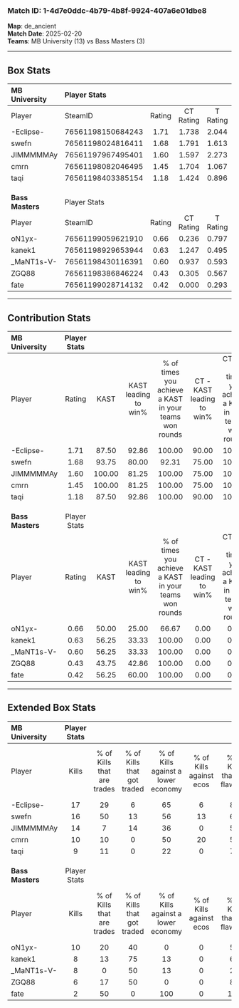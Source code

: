 ### Match ID: 1-4d7e0ddc-4b79-4b8f-9924-407a6e01dbe8  
**Map**: de_ancient  
**Match Date**: 2025-02-20  
**Teams**: MB University (13) vs Bass Masters (3)  

---  

## Box Stats  

| **MB University** | Player Stats      |        |           |          |        |      |       |         |        |      |     |
| :- | :- | :-: | :-: | :-: | :-: | :-: | :-: | :-: | :-: | :-: | :-: |
| Player            | SteamID           | Rating | CT Rating | T Rating |  KAST  | ADR  | Kills | Assists | Deaths | K/D  | HS% |
| -Eclipse-         | 76561198150684243 |  1.71  |   1.738   |  2.044   | 87.50  | 88.1 |  17   |    2    |   6    | 2.83 | 52  |
| swefn             | 76561198024816411 |  1.68  |   1.791   |  1.613   | 93.75  | 78.4 |  16   |    3    |   6    | 2.67 | 43  |
| JIMMMMMAy         | 76561197967495401 |  1.60  |   1.597   |  2.273   | 100.00 | 91.7 |  14   |    4    |   8    | 1.75 | 71  |
| cmrn              | 76561198082046495 |  1.45  |   1.704   |  1.067   | 100.00 | 82.4 |  10   |    8    |   6    | 1.67 | 50  |
| taqi              | 76561198403385154 |  1.18  |   1.424   |  0.896   | 87.50  | 72.6 |   9   |    4    |   8    | 1.13 | 77  |
|                   |                   |        |           |          |        |      |       |         |        |      |     |
|                   |                   |        |           |          |        |      |       |         |        |      |     |
|                   |                   |        |           |          |        |      |       |         |        |      |     |
| **Bass Masters**  | Player Stats      |        |           |          |        |      |       |         |        |      |     |
| Player            | SteamID           | Rating | CT Rating | T Rating |  KAST  | ADR  | Kills | Assists | Deaths | K/D  | HS% |
| oN1yx-            | 76561199059621910 |  0.66  |   0.236   |  0.797   | 50.00  | 57.4 |  10   |    1    |   15   | 0.67 | 60  |
| kanek1            | 76561198929653944 |  0.63  |   1.247   |  0.495   | 56.25  | 57.7 |   8   |    1    |   14   | 0.57 | 50  |
| _MaNT1s-V-        | 76561198430116391 |  0.60  |   0.937   |  0.593   | 56.25  | 59.1 |   8   |    1    |   15   | 0.53 | 75  |
| ZGQ88             | 76561198386846224 |  0.43  |   0.305   |  0.567   | 43.75  | 57.3 |   6   |    2    |   14   | 0.43 | 66  |
| fate              | 76561199028714132 |  0.42  |   0.000   |  0.293   | 56.25  | 26.6 |   2   |    3    |   8    | 0.25 | 50  |
---  

## Contribution Stats  

| **MB University** | Player Stats |        |                      |                                                        |                           |                                                             |                          |                                                            |
| :- | :-: | :-: | :-: | :-: | :-: | :-: | :-: | :-: |
| Player            |    Rating    |  KAST  | KAST leading to win% | % of times you achieve a KAST in your teams won rounds | CT - KAST leading to win% | CT - % of times you achieve a KAST in your teams won rounds | T - KAST leading to win% | T - % of times you achieve a KAST in your teams won rounds |
| -Eclipse-         |     1.71     | 87.50  |        92.86         |                         100.00                         |           90.00           |                           100.00                            |          100.00          |                           100.00                           |
| swefn             |     1.68     | 93.75  |        80.00         |                         92.31                          |           75.00           |                           100.00                            |          100.00          |                           75.00                            |
| JIMMMMMAy         |     1.60     | 100.00 |        81.25         |                         100.00                         |           75.00           |                           100.00                            |          100.00          |                           100.00                           |
| cmrn              |     1.45     | 100.00 |        81.25         |                         100.00                         |           75.00           |                           100.00                            |          100.00          |                           100.00                           |
| taqi              |     1.18     | 87.50  |        92.86         |                         100.00                         |           90.00           |                           100.00                            |          100.00          |                           100.00                           |
|                   |              |        |                      |                                                        |                           |                                                             |                          |                                                            |
|                   |              |        |                      |                                                        |                           |                                                             |                          |                                                            |
|                   |              |        |                      |                                                        |                           |                                                             |                          |                                                            |
| **Bass Masters**  | Player Stats |        |                      |                                                        |                           |                                                             |                          |                                                            |
| Player            |    Rating    |  KAST  | KAST leading to win% | % of times you achieve a KAST in your teams won rounds | CT - KAST leading to win% | CT - % of times you achieve a KAST in your teams won rounds | T - KAST leading to win% | T - % of times you achieve a KAST in your teams won rounds |
| oN1yx-            |     0.66     | 50.00  |        25.00         |                         66.67                          |           0.00            |                            0.00                             |          28.57           |                           66.67                            |
| kanek1            |     0.63     | 56.25  |        33.33         |                         100.00                         |           0.00            |                            0.00                             |          60.00           |                           100.00                           |
| _MaNT1s-V-        |     0.60     | 56.25  |        33.33         |                         100.00                         |           0.00            |                            0.00                             |          42.86           |                           100.00                           |
| ZGQ88             |     0.43     | 43.75  |        42.86         |                         100.00                         |           0.00            |                            0.00                             |          60.00           |                           100.00                           |
| fate              |     0.42     | 56.25  |        60.00         |                         100.00                         |           0.00            |                            0.00                             |          60.00           |                           100.00                           |
---  

## Extended Box Stats  

| **MB University** | Player Stats |                            |                            |                                    |                         |                              |                                 |        |                             |                                     |                          |                               |                            |
| :- | :-: | :-: | :-: | :-: | :-: | :-: | :-: | :-: | :-: | :-: | :-: | :-: | :-: |
| Player            |    Kills     | % of Kills that are trades | % of Kills that got traded | % of Kills against a lower economy | % of Kills against ecos | % of Kills that are flawless | % of Kills that are close duels | Deaths | % of Deaths that get traded | % of Deaths against a lower economy | % of Deaths against ecos | % of Deaths that are flawless | % of Deaths that are close |
| -Eclipse-         |      17      |             29             |             6              |                 65                 |            6            |              88              |                0                |   6    |             50              |                 50                  |            0             |              83               |             0              |
| swefn             |      16      |             50             |             13             |                 56                 |           13            |              63              |                0                |   6    |             33              |                 50                  |            0             |              67               |             0              |
| JIMMMMMAy         |      14      |             7              |             14             |                 36                 |            0            |              50              |                7                |   8    |             63              |                 63                  |            13            |              63               |             13             |
| cmrn              |      10      |             10             |             0              |                 50                 |           20            |              50              |               10                |   6    |             50              |                 67                  |            0             |              17               |             0              |
| taqi              |      9       |             11             |             0              |                 22                 |            0            |              78              |                0                |   8    |             50              |                 63                  |            0             |              50               |             13             |
|                   |              |                            |                            |                                    |                         |                              |                                 |        |                             |                                     |                          |                               |                            |
|                   |              |                            |                            |                                    |                         |                              |                                 |        |                             |                                     |                          |                               |                            |
|                   |              |                            |                            |                                    |                         |                              |                                 |        |                             |                                     |                          |                               |                            |
| **Bass Masters**  | Player Stats |                            |                            |                                    |                         |                              |                                 |        |                             |                                     |                          |                               |                            |
| Player            |    Kills     | % of Kills that are trades | % of Kills that got traded | % of Kills against a lower economy | % of Kills against ecos | % of Kills that are flawless | % of Kills that are close duels | Deaths | % of Deaths that get traded | % of Deaths against a lower economy | % of Deaths against ecos | % of Deaths that are flawless | % of Deaths that are close |
| oN1yx-            |      10      |             20             |             40             |                 0                  |            0            |              50              |               20                |   15   |              0              |                  7                  |            0             |              80               |             7              |
| kanek1            |      8       |             13             |             75             |                 13                 |            0            |              63              |                0                |   14   |              7              |                  7                  |            0             |              79               |             0              |
| _MaNT1s-V-        |      8       |             0              |             50             |                 13                 |            0            |              25              |                0                |   15   |             13              |                  7                  |            0             |              67               |             0              |
| ZGQ88             |      6       |             17             |             50             |                 0                  |            0            |              83              |                0                |   14   |             14              |                  7                  |            0             |              57               |             7              |
| fate              |      2       |             50             |             0              |                100                 |            0            |             100              |                0                |   8    |              0              |                  0                  |            0             |              50               |             0              |
